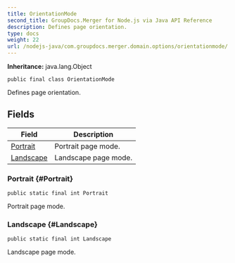 ```yaml
---
title: OrientationMode
second_title: GroupDocs.Merger for Node.js via Java API Reference
description: Defines page orientation.
type: docs
weight: 22
url: /nodejs-java/com.groupdocs.merger.domain.options/orientationmode/
---
```

**Inheritance:**
java.lang.Object
```
public final class OrientationMode
```

Defines page orientation.
## Fields

| Field | Description |
| --- | --- |
| [Portrait](#Portrait) | Portrait page mode. |
| [Landscape](#Landscape) | Landscape page mode. |
### Portrait {#Portrait}
```
public static final int Portrait
```


Portrait page mode.

### Landscape {#Landscape}
```
public static final int Landscape
```


Landscape page mode.

